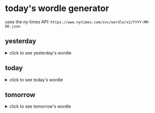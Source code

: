# today's wordle generator

uses the ny times API: `https://www.nytimes.com/svc/wordle/v2/YYYY-MM-DD.json`

## yesterday

<details>
    <summary>click to see yesterday's wordle</summary>

    fiber

</details>

## today

<details>
    <summary>click to see today's wordle</summary>

    dicey

</details>

## tomorrow

<details>
    <summary>click to see tomorrow's wordle</summary>

    spoon

</details>
